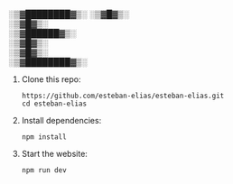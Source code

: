 
░▒▓████████▓▒░ 
░▒▓█▓▒░        
░▒▓█▓▒░        
░▒▓██████▓▒░   
░▒▓█▓▒░        
░▒▓█▓▒░        
░▒▓████████▓▒░ 


1. Clone this repo:

   ```
   https://github.com/esteban-elias/esteban-elias.git
   cd esteban-elias
   ```

2. Install dependencies:

   ```
   npm install
   ```

3. Start the website:
   ```
   npm run dev
   ```
